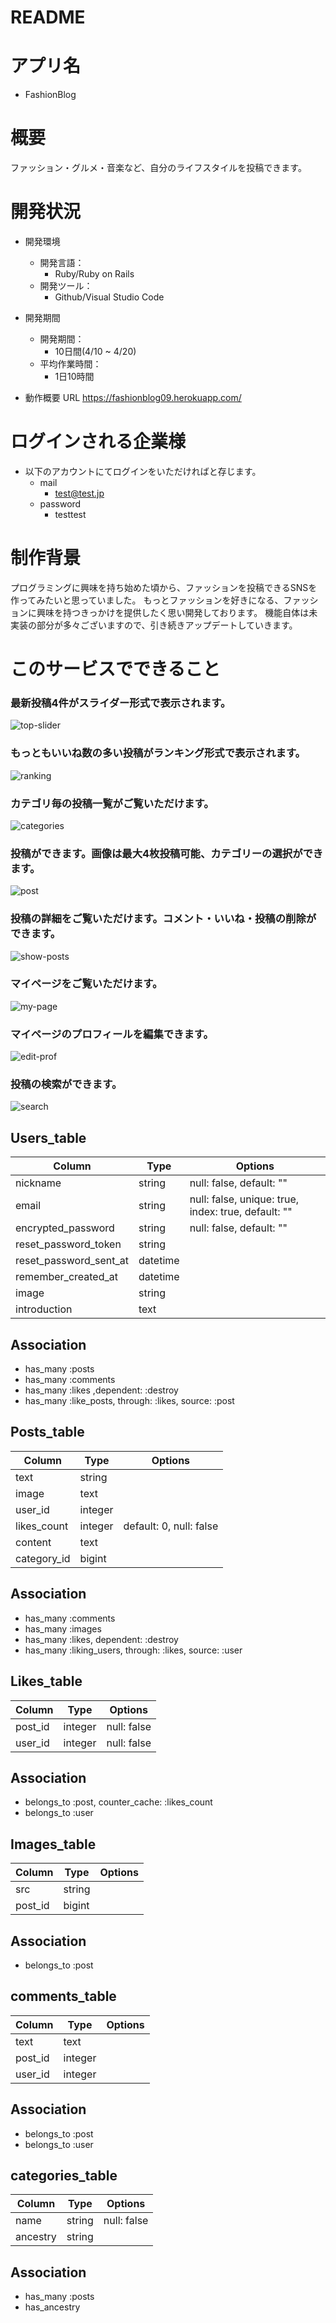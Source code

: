 # README

# アプリ名

- FashionBlog

# 概要

ファッション・グルメ・音楽など、自分のライフスタイルを投稿できます。

# 開発状況

- 開発環境
  - 開発言語：
    - Ruby/Ruby on Rails
  - 開発ツール：
    - Github/Visual Studio Code

- 開発期間

  - 開発期間：
    - 10日間(4/10 ~ 4/20)
  - 平均作業時間：
    - 1日10時間

- 動作概要
  URL
    https://fashionblog09.herokuapp.com/

# ログインされる企業様

- 以下のアカウントにてログインをいただければと存じます。
  - mail
    - test@test.jp
  - password
    - testtest

# 制作背景

プログラミングに興味を持ち始めた頃から、ファッションを投稿できるSNSを作ってみたいと思っていました。
もっとファッションを好きになる、ファッションに興味を持つきっかけを提供したく思い開発しております。
機能自体は未実装の部分が多々ございますので、引き続きアップデートしていきます。

# このサービスでできること

### 最新投稿4件がスライダー形式で表示されます。
![top-slider](https://user-images.githubusercontent.com/62536923/83236546-a3b36780-a1ce-11ea-8bf6-d49f4c6a024d.gif)

### もっともいいね数の多い投稿がランキング形式で表示されます。
![ranking](https://user-images.githubusercontent.com/62536923/83236374-6353e980-a1ce-11ea-95c6-4250909facb4.gif)

### カテゴリ毎の投稿一覧がご覧いただけます。
![categories](https://user-images.githubusercontent.com/62536923/83236210-1a039a00-a1ce-11ea-8553-d0f969fee465.gif)

### 投稿ができます。画像は最大4枚投稿可能、カテゴリーの選択ができます。
![post](https://user-images.githubusercontent.com/62536923/83236279-37d0ff00-a1ce-11ea-9e47-aca6d258d057.gif)

### 投稿の詳細をご覧いただけます。コメント・いいね・投稿の削除ができます。
![show-posts](https://user-images.githubusercontent.com/62536923/83236428-79fa4080-a1ce-11ea-8861-da5ab17f2023.gif)

### マイページをご覧いただけます。
![my-page](https://user-images.githubusercontent.com/62536923/83345178-28c38b80-a34b-11ea-8f75-19f15f121d2f.gif)

### マイページのプロフィールを編集できます。
![edit-prof](https://user-images.githubusercontent.com/62536923/83236609-c04f9f80-a1ce-11ea-9ec4-5f07f90b9896.gif)

### 投稿の検索ができます。
![search](https://user-images.githubusercontent.com/62536923/83345190-3f69e280-a34b-11ea-8871-c6408eef4108.gif)




## Users_table

|Column|Type|Options|
|------|----|-------|
|nickname|string|null: false, default: ""|
|email|string|null: false, unique: true, index: true, default: ""|
|encrypted_password|string|null: false, default: ""|
|reset_password_token|string||
|reset_password_sent_at|datetime||
|remember_created_at|datetime||
|image|string||
|introduction|text||

## Association

- has_many :posts
- has_many :comments
- has_many :likes ,dependent: :destroy
- has_many :like_posts, through: :likes, source: :post

## Posts_table

|Column|Type|Options|
|------|----|-------|
|text|string||
|image|text||
|user_id|integer||
|likes_count|integer|default: 0, null: false|
|content|text||
|category_id|bigint||

## Association

- has_many :comments
- has_many :images
- has_many :likes, dependent: :destroy
- has_many :liking_users, through: :likes, source: :user

## Likes_table

|Column|Type|Options|
|------|----|-------|
|post_id|integer|null: false|
|user_id|integer|null: false|

## Association

- belongs_to :post, counter_cache: :likes_count
- belongs_to :user

## Images_table

|Column|Type|Options|
|------|----|-------|
|src|string||
|post_id|bigint||

## Association

- belongs_to :post

## comments_table

|Column|Type|Options|
|------|----|-------|
|text|text||
|post_id|integer||
|user_id|integer||

## Association

- belongs_to :post
- belongs_to :user

## categories_table

|Column|Type|Options|
|------|----|-------|
|name|string|null: false|
|ancestry|string||

## Association
- has_many :posts
- has_ancestry

